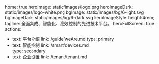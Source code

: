 
home: true
heroImage: static/images/logo.png
heroImageDark: static/images/logo-white.png
bgImage: static/images/bg/6-light.svg
bgImageDark: static/images/bg/6-dark.svg
heroImageStyle: height:4rem;
tagline: 全面集成、智能化、高效控制的先进技术平台。
heroFullScreen: true
actions:
- text: 平台介绍
  link: /guide/weAre.md
  type: primary
- text: 智能控制
  link: /smart/devices.md    
  type: secondary
- text: 企业设置
  link: /tenant/tenant.md


<!--
highlights:
  - header: 全局管控，化繁为简
    description: 强大的AIoT能力，集中管控灯光、空调、投影、窗帘、AV等，实现不同智能终端、不同系统平台、不同应用场景之间互融互通，化繁为简。
    bgImage: https://theme-hope-assets.vuejs.press/bg/2-light.svg
    bgImageDark: https://theme-hope-assets.vuejs.press/bg/2-dark.svg
    bgImageStyle:
      background-repeat: repeat
      background-size: initial
    features:
      - title: 自动化
        details: 智能、高效、自动
      - title: 场景
        details: 情境化、集成、自动触发
      - title: 空间管理
        details: 组织、优化、监控
      - title: 空间管理
        details: 兼容性、灵活性、无缝对接
      - title: 部署方式
        details: 灵活性、部署、定制
      - title: 容灾设计
        details: 网关备份、一键转移、无感化
      - title: 运行方式
        details: 云端化、本地化、独立化
      - title: 中控面板控制
        details: 一键控制、集成、简便、全面
      - title: 基于物模型
        details: 抽象、标准、智能
      - title: 微服务架构
        details: 分布式、独立性、服务自治
      - title: 多租户管理
        details: 隔离性、安全性、可伸缩性
      - title: 企业级权限
        details: 分层授权、自定义、动态调整-->
